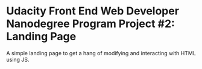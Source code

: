 # Udacity Front End Web Developer Nanodegree Program Project #2: Landing Page

A simple landing page to get a hang of modifying and interacting with HTML using JS.
